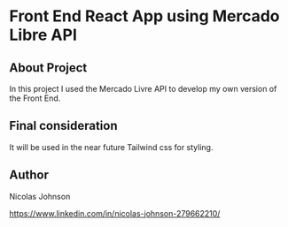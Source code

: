 # Front End React App using Mercado Libre API
## About Project

In this project I used the Mercado Livre API to develop my own version of the Front End.

## Final consideration

It will be used in the near future Tailwind css for styling.

## Author
Nicolas Johnson

https://www.linkedin.com/in/nicolas-johnson-279662210/